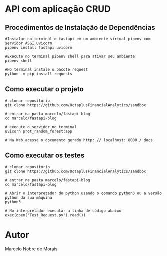# API com aplicação CRUD

## Procedimentos de Instalação de Dependências

```
#Instalar no terminal o fastapi em um ambiente virtual pipenv com servidor ASGI Uvicorn
pipenv install fastapi uvicorn

#Execute no terminal pipenv shell para ativar seu ambiente
pipenv shell

#No terminal instale o pacote request
python -m pip install requests

```

## Como executar o projeto

```
# clonar repositório
git clone https://github.com/OctaplusFinancialAnalytics/sandbox

# entrar na pasta marcelo/fastapi-blog
cd marcelo/fastapi-blog

# execute o servidor no terminal
uvicorn prot_random_forest:app

# Na Web acesse o documento gerado http: // localhost: 8000 / docs
```

## Como executar os testes

```
# clonar repositório
git clone https://github.com/OctaplusFinancialAnalytics/sandbox

# entrar na pasta marcelo/fastapi-blog
cd marcelo/fastapi-blog

# Abrir o interpretador do python usando o comando python3 ou a versão python da sua máquina
python3

# No interpretador executar a linha de código abaixo
exec(open('Test_Request.py').read())
```

# Autor

Marcelo Nobre de Morais
